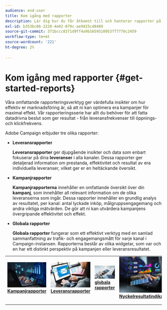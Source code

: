 ```yaml
---
audience: end-user
title: Kom igång med rapporter
description: Lär dig hur du får åtkomst till och hanterar rapporter på Campaign Web
exl-id: b353bc86-2228-4e02-879c-ae9425c48489
source-git-commit: 371bccc8371d9ff4a9b1659510953ff7776c2459
workflow-type: tm+mt
source-wordcount: '221'
ht-degree: 2%

---
```



# Kom igång med rapporter {#get-started-reports}

Våra omfattande rapporteringsverktyg ger värdefulla insikter om hur effektiv er marknadsföring är, så att ni kan optimera era kampanjer för maximal effekt. Vår rapporteringsserie har allt du behöver för att fatta datadrivna beslut som ger resultat - från leveransfrekvenser till öppnings- och klickfrekvens. &#x200B;

Adobe Campaign erbjuder tre olika rapporter:

* **Leveransrapporter**

  **Leveransrapporter** ger djupgående insikter och data som enbart fokuserar på dina **leveranser** i alla kanaler. Dessa rapporter ger detaljerad information om prestanda, effektivitet och resultat av era individuella leveranser, vilket ger er en heltäckande översikt.


* **Kampanjrapporter**

  **Kampanjrapporterna** innehåller en omfattande översikt över din **kampanj**, som innehåller all relevant information om de olika leveranserna som ingår. Dessa rapporter innehåller en grundlig analys av resultatet, per kanal: antal lyckade inköp, målgruppsengagemang och andra viktiga mätvärden. De gör att ni kan utvärdera kampanjens övergripande effektivitet och effekt.


* **Globala rapporter**

  **Globala rapporter** fungerar som ett effektivt verktyg med en samlad sammanfattning av trafik- och engagemangsmått för varje kanal i Campaign-instansen. Rapporterna består av olika widgetar, som var och en har ett distinkt perspektiv på kampanjen eller leveransresultatet.

<table style="table-layout:fixed"><tr style="border: 0;">
<td>
<a href="campaign-reports.md">
<img alt="Validering" src="assets/do-not-localize/campaign_report.jpeg">
</a>
<div>
<a href="campaign-reports.md"><strong>Kampanjrapporter</strong></a>
</div>
<p>
</td>
<td>
<a href="delivery-reports.md">
<img alt="Lead" src="assets/do-not-localize/email_report.jpeg">
</a>
<div><a href="delivery-reports.md"><strong>Leveransrapporter</strong>
</div>
<p>
</td>
<td>
<a href="global-reports.md">
<img alt="Sällan" src="assets/do-not-localize/push_report.jpeg">
</a>
<div>
<a href="global-reports.md"><strong> globala rapporter <strong></strong></a>
</div>
<p></td>
<td>
<a href="kpis.md">
<img alt="Validering" src="assets/do-not-localize/kpis.jpeg">
</a>
<div>
<a href="kpis.md"><strong>Nyckelresultatindikatorer</strong></a>
</div>
<p>
</td>
</tr></table>
